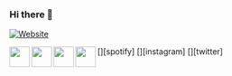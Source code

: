 ### Hi there 👋

[![Website](https://img.shields.io/website?down_color=lightgrey&down_message=offline&label=matthewgreenwald.com&up_color=green&up_message=online&url=https%3A%2F%2Fwww.matthewgreenwald.com%2F)](https://www.matthewgreenwald.com/)

[<img align="left" height="36px" src="https://upload.wikimedia.org/wikipedia/commons/7/76/Font_Awesome_5_brands_linkedin.svg" />][linkedin]
[<img align="left" height="36px" src="https://upload.wikimedia.org/wikipedia/commons/1/19/Spotify_logo_without_text.svg" />][spotify]
[<img align="left" height="36px" src="https://upload.wikimedia.org/wikipedia/commons/e/e7/Instagram_logo_2016.svg" />][instagram]
[<img align="left" height="36px" src="https://upload.wikimedia.org/wikipedia/commons/7/76/Font_Awesome_5_brands_linkedin.svg" />][twitter]

[website]: [Website](https://www.matthewgreenwald.com/)
[linkedin]: https://www.linkedin.com/in/mdgreenwald/

<!--
**mdgreenwald/mdgreenwald** is a ✨ _special_ ✨ repository because its `README.md` (this file) appears on your GitHub profile.

Here are some ideas to get you started:

- 🔭 I’m currently working on ...
- 🌱 I’m currently learning ...
- 👯 I’m looking to collaborate on ...
- 🤔 I’m looking for help with ...
- 💬 Ask me about ...
- 📫 How to reach me: ...
- 😄 Pronouns: ...
- ⚡ Fun fact: ...
-->
